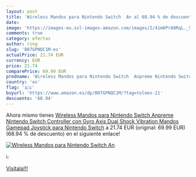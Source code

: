 ```yaml
---
layout: post
title: 'Wireless Mandos para Nintendo Switch  An al 68.94 % de descuento'
date: 
image: 'https://images-eu.ssl-images-amazon.com/images/I/41m6PrA8RqL._SL200_.jpg'
comments: true
category: ofertas
author: ring
slug: 'B07GPNQC1M-es'
actualPrice: 21.74 EUR
currency: EUR
price: 21.74
comparePrice: 69.99 EUR
prodname: 'Wireless Mandos para Nintendo Switch  Anpreme Nintendo Switch Controller con Gyro Axis Dual Shock Vibration Mandos Gamepad Joystick para Nintendo Switch'
country: 'es'
flag: '🇪🇸'
buyurl: 'https://www.amazon.es/dp/B07GPNQC1M/?tag=tolees-21'
descuento: '68.94'
---
```


Ahora mismo tienes [Wireless Mandos para Nintendo Switch  Anpreme Nintendo Switch Controller con Gyro Axis Dual Shock Vibration Mandos Gamepad Joystick para Nintendo Switch](https://www.amazon.es/dp/B07GPNQC1M/?tag=tolees-21) a 21.74 EUR (original: 69.99 EUR) (68.94 %  de descuento) en el siguiente enlace!

[![Wireless Mandos para Nintendo Switch  An](https://images-eu.ssl-images-amazon.com/images/I/41m6PrA8RqL._SL200_.jpg)](https://www.amazon.es/dp/B07GPNQC1M/?tag=tolees-21)

ℹ️:


[Visítala!!!](https://www.amazon.es/dp/B07GPNQC1M/?tag=tolees-21)
